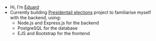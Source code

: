 - Hi, I’m [Eduard](https://github.com/eddbdea)  
- Currently building [Presidentail elections](https://github.com/eddbdea/Presidential-elections) project to familiarise myself with the backend, using:
  - Node.js and Express.js for the backend  
  - PostgreSQL for the database  
  - EJS and Bootstrap for the frontend


<!---
eddbdea/eddbdea is a ✨ special ✨ repository because its `README.md` (this file) appears on your GitHub profile.
You can click the Preview link to take a look at your changes.
--->
